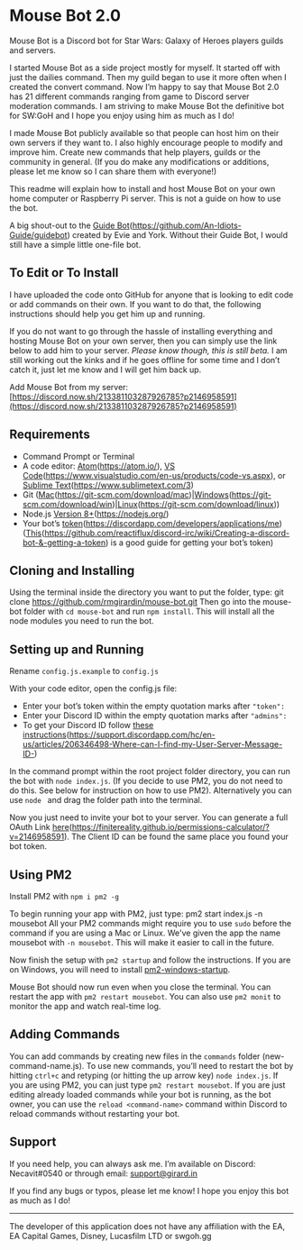 # Mouse Bot 2.0
Mouse Bot is a Discord bot for Star Wars: Galaxy of Heroes players guilds and servers.

I started Mouse Bot as a side project mostly for myself. It started off with just the dailies command. Then my guild began to use it more often when I created the convert command. Now I’m happy to say that Mouse Bot 2.0 has 21 different commands ranging from game to Discord server moderation commands. I am striving to make Mouse Bot the definitive bot for SW:GoH and I hope you enjoy using him as much as I do!

I made Mouse Bot publicly available so that people can host him on their own servers if they want to. I also highly encourage people to modify and improve him. Create new commands that help players, guilds or the community in general. (If you do make any modifications or additions, please let me know so I can share them with everyone!)

This readme will explain how to install and host Mouse Bot on your own home computer or Raspberry Pi server. This is not a guide on how to use the bot.

A big shout-out to the [Guide Bot](#)(https://github.com/An-Idiots-Guide/guidebot) created by Evie and York. Without their Guide Bot, I would still have a simple little one-file bot.

## To Edit or To Install
I have uploaded the code onto GitHub for anyone that is looking to edit code or add commands on their own. If you want to do that, the following instructions should help you get him up and running.

If you do not want to go through the hassle of installing everything and hosting Mouse Bot on your own server, then you can simply use the link below to add him to your server. *Please know though, this is still beta.* I am still working out the kinks and if he goes offline for some time and I don’t catch it, just let me know and I will get him back up.

Add Mouse Bot from my server: [https://discord.now.sh/213381103287926785?p2146958591](https://discord.now.sh/213381103287926785?p2146958591)

## Requirements
- Command Prompt or Terminal
-  A code editor: [Atom](#)(https://atom.io/), [VS Code](#)(https://www.visualstudio.com/en-us/products/code-vs.aspx), or [Sublime Text](#)(https://www.sublimetext.com/3)
- Git ([Mac](#)(https://git-scm.com/download/mac)|[Windows](#)(https://git-scm.com/download/win)|[Linux](#)(https://git-scm.com/download/linux))
- Node.js [Version 8+](#)(https://nodejs.org/)
- Your bot’s [token](#)(https://discordapp.com/developers/applications/me) ([This](#)(https://github.com/reactiflux/discord-irc/wiki/Creating-a-discord-bot-&-getting-a-token) is a good guide for getting your bot’s token)

## Cloning and Installing
Using the terminal inside the directory you want to put the folder, type:
	git clone https://github.com/rmgirardin/mouse-bot.git
Then go into the mouse-bot folder with `cd mouse-bot` and run `npm install`. This will install all the node modules you need to run the bot.

## Setting up and Running
Rename `config.js.example` to `config.js`

With your code editor, open the config.js file:
- Enter your bot’s token within the empty quotation marks after `"token":`
- Enter your Discord ID within the empty quotation marks after `"admins":`
- To get your Discord ID follow [these instructions](#)(https://support.discordapp.com/hc/en-us/articles/206346498-Where-can-I-find-my-User-Server-Message-ID-)

In the command prompt within the root project folder directory, you can run the bot with `node index.js`. (If you decide to use PM2, you do not need to do this. See below for instruction on how to use PM2).
Alternatively you can use `node ` and drag the folder path into the terminal.

Now you just need to invite your bot to your server. You can generate a full OAuth Link [here](#)(https://finitereality.github.io/permissions-calculator/?v=2146958591). The Client ID can be found the same place you found your bot token.

## Using PM2
Install PM2 with `npm i pm2 -g`

To begin running your app with PM2, just type:
	pm2 start index.js -n mousebot
All your PM2 commands might require you to use `sudo` before the command if you are using a Mac or Linux.
We've given the app the name mousebot with `-n mousebot`. This will make it easier to call in the future.

Now finish the setup with `pm2 startup` and follow the instructions. If you are on Windows, you will need to install [pm2-windows-startup](https://www.npmjs.com/package/pm2-windows-startup).

Mouse Bot should now run even when you close the terminal. You can restart the app with `pm2 restart mousebot`. You can also use `pm2 monit` to monitor the app and watch real-time log.

## Adding Commands
You can add commands by creating new files in the `commands` folder (new-command-name.js). To use new commands, you’ll need to restart the bot by hitting `ctrl+c` and retyping (or hitting the up arrow key) `node index.js`. If you are using PM2, you can just type `pm2 restart mousebot`.
If you are just editing already loaded commands while your bot is running, as the bot owner, you can use the `reload <command-name>` command within Discord to reload commands without restarting your bot.

## Support
If you need help, you can always ask me. I’m available on Discord: Necavit#0540 or through email: support@girard.in

If you find any bugs or typos, please let me know!
I hope you enjoy this bot as much as I do!

----
The developer of this application does not have any affiliation with the EA, EA Capital Games, Disney, Lucasfilm LTD or swgoh.gg
